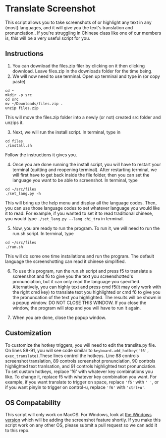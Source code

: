 # Translate Screenshot

This script allows you to take screenshots of or highlight any text in any (most) languages, and it will give you the text's translation and pronunciation.. If you're struggling in Chinese class like one of our members is, this will be a very useful script for you.

## Instructions

1. You can download the files.zip filer by clicking on it then clicking download. Leave files.zip in the downloads folder for the time being.
2. We will now need to use terminal. Open up terminal and type in (or copy paste)
```
cd ~
mkdir -p src
cd src
mv ~/Downloads/files.zip .
unzip files.zip
```
This will move the files.zip folder into a newly (or not) created src folder and unzips it.

3. Next, we will run the install script. In terminal, type in
```
cd files
./install.sh
```
Follow the instructions it gives you.

4. Once you are done running the install script, you will have to restart your terminal (quitting and reopening terminal). After restarting terminal, we will first have to get back inside the file folder, then you can set the language you want to be able to screenshot. In terminal, type
```
cd ~/src/files
./set_lang.py -h
```
This will bring up the help menu and display all the language codes. Then, you can use those language codes to set whatever language you would like it to read. For example, if you wanted to set it to read traditional chinese, you would type `./set_lang.py --lang chi_tra` in terminal.

5. Now, you are ready to run the program. To run it, we will need to run the run.sh script. In terminal, type
```
cd ~/src/files
./run.sh
```
This will do some one time installations and run the program. The default language the screenshotting can read it chinese simplified.

6. To use this program, run the run.sh script and press f5 to translate a screenshot and f6 to give you the text you screenshotted's pronunciation, but it can only read the language you specified. Alternatively, you can highly text and press cmd f5(it may only work with the right cmd key) to translate text you highlighted or cmd f6 to give you the pronuncation of the text you highlighted. The results will be shown in a popup window. DO NOT CLOSE THIS WINDOW. If you close the window, the program will stop and you will have to run it again. 

7. When you are done, close the popup window.

## Customization

To customize the hotkey triggers, you will need to edit the translite.py file. On lines 88-91, you will see code similar to `keyboard.add_hotkey('f6', exec_translate)`.These lines control the hotkeys. Line 88 controls screenshot translation, 89 controls screenshot pronunciation, 90 controls highlighted text tranlsation, and 91 controls highlighted text pronunciation. To set custom hotkeys, replace 'f6' with whatever key combinations you like. 
To change it, replace f5 with whatever key combination you want. For example, if you want translate to trigger on space, replace `'f5'` with `' '`, or if you want pinyin to trigger on control-u, replace `'f6'` with `'ctrl+u'`. 

## OS Compatability

This script will only work on MacOS. For Windows, look at [the Windows version](https://github.com/UM-Studios/public/tree/master/GoogleTranslit/windows) which will be adding the screenshot feature shortly. If you make this script work on any other OS, please submit a pull request so we can add it to this repo.
